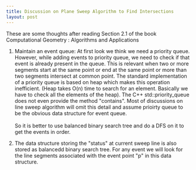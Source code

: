 ```yaml
---
title: Discussion on Plane Sweep Algorithm to Find Intersections
layout: post
---
```


These are some thoughts after reading Section 2.1 of the book Computational Geometry : Algorithms and Applications

1. Maintain an event queue: At first look we think we need a priority queue. However, while adding events to priority queue, we need to check if that event is already present in the queue. This is relevant when two or more segments start at the same point or end at the same point or more than two segments intersect at common point. The standard implementation of a priority queue is based on heap which makes this operation inefficient. (Heap takes O(n) time to search for an element. Basically we have to check all the elements of the heap). The C++ std::priority_queue does not even provide the method "contains". Most of discussions on line sweep algorithm will omit this detail and assume prioirty queue to be the obvious data structure for event queue.
<br><br>
So it is better to use balanced binary search tree and do a DFS on it to get the events in order.


2. The data structure storing the  "status" at current sweep line is also stored as balancedd binary search tree. For any event we will look for the line segments associated with the event point "p" in this data structure. 
